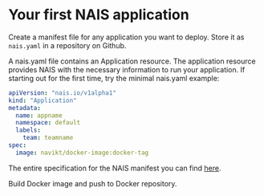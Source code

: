 # Your first NAIS application

Create a manifest file for any application you want to deploy. Store it as `nais.yaml` in a repository on Github.

A nais.yaml file contains an Application resource. The application resource provides NAIS with the necessary information to run your application. If starting out for the first time, try the minimal nais.yaml example:

```yaml
apiVersion: "nais.io/v1alpha1"
kind: "Application"
metadata:
  name: appname
  namespace: default
  labels:
    team: teamname
spec:
  image: navikt/docker-image:docker-tag
```

The entire specification for the NAIS manifest you can find [here](nais-application/manifest.md).

Build Docker image and push to Docker repository.

